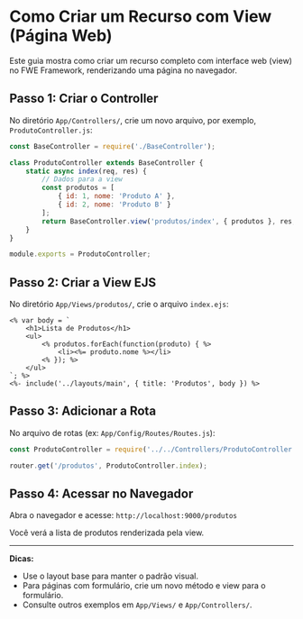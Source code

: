 # Como Criar um Recurso com View (Página Web)

Este guia mostra como criar um recurso completo com interface web (view) no FWE Framework, renderizando uma página no navegador.

## Passo 1: Criar o Controller

No diretório `App/Controllers/`, crie um novo arquivo, por exemplo, `ProdutoController.js`:

```js
const BaseController = require('./BaseController');

class ProdutoController extends BaseController {
    static async index(req, res) {
        // Dados para a view
        const produtos = [
            { id: 1, nome: 'Produto A' },
            { id: 2, nome: 'Produto B' }
        ];
        return BaseController.view('produtos/index', { produtos }, res, req);
    }
}

module.exports = ProdutoController;
```

## Passo 2: Criar a View EJS

No diretório `App/Views/produtos/`, crie o arquivo `index.ejs`:

```ejs
<% var body = `
    <h1>Lista de Produtos</h1>
    <ul>
        <% produtos.forEach(function(produto) { %>
            <li><%= produto.nome %></li>
        <% }); %>
    </ul>
`; %>
<%- include('../layouts/main', { title: 'Produtos', body }) %>
```

## Passo 3: Adicionar a Rota

No arquivo de rotas (ex: `App/Config/Routes/Routes.js`):

```js
const ProdutoController = require('../../Controllers/ProdutoController');

router.get('/produtos', ProdutoController.index);
```

## Passo 4: Acessar no Navegador

Abra o navegador e acesse: `http://localhost:9000/produtos`

Você verá a lista de produtos renderizada pela view.

---

**Dicas:**
- Use o layout base para manter o padrão visual.
- Para páginas com formulário, crie um novo método e view para o formulário.
- Consulte outros exemplos em `App/Views/` e `App/Controllers/`. 